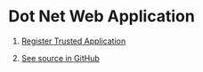# Dot Net Web Application


1. [Register Trusted Application](../step-by-step/register-trusted-app.md#register-interactive-confidential-application)

2. [See source in GitHub](https://github.com/ErpNetDocs/dev/tree/master/guides/samples/src/dotnet/)
